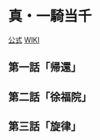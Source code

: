 # 真・一騎当千

[公式](http://www.ikkitousen.com/) 
[WIKI](https://ja.wikipedia.org/wiki/%E4%B8%80%E9%A8%8E%E5%BD%93%E5%8D%83_(%E6%BC%AB%E7%94%BB)) 

## 第一話「帰還」

## 第二話「徐福院」

## 第三話「旋律」
